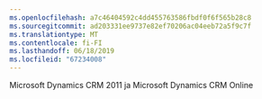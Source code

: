 ```yaml
---
ms.openlocfilehash: a7c46404592c4dd455763586fbdf0f6f565b28c8
ms.sourcegitcommit: ad203331ee9737e82ef70206ac04eeb72a5f9c7f
ms.translationtype: MT
ms.contentlocale: fi-FI
ms.lasthandoff: 06/18/2019
ms.locfileid: "67234008"
---
```

Microsoft Dynamics CRM 2011 ja Microsoft Dynamics CRM Online